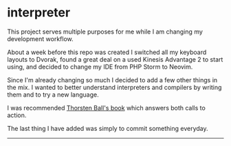 # interpreter

This project serves multiple purposes for me while I am changing my development workflow. 

About a week before this repo was created I switched all my keyboard layouts to Dvorak, found a great deal on a used Kinesis Advantage 2 to start using, and decided to change my IDE from PHP Storm to Neovim. 

Since I'm already changing so much I decided to add a few other things in the mix. I wanted to better understand interpreters and compilers by writing them and to try a new language.

I was recommended [Thorsten Ball's book](https://interpreterbook.com) which answers both calls to action.

The last thing I have added was simply to commit something everyday.

---
